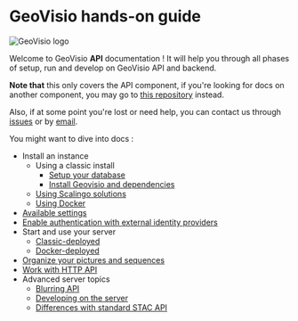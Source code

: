 # GeoVisio hands-on guide

![GeoVisio logo](../images/logo_full.png)

Welcome to GeoVisio __API__ documentation ! It will help you through all phases of setup, run and develop on GeoVisio API and backend.

__Note that__ this only covers the API component, if you're looking for docs on another component, you may go to [this repository](https://gitlab.com/geovisio) instead.

Also, if at some point you're lost or need help, you can contact us through [issues](https://gitlab.com/geovisio/api/-/issues) or by [email](mailto:panieravide@riseup.net).

You might want to dive into docs :

- Install an instance
  - Using a classic install
    - [Setup your database](./07_Database_setup.md)
    - [Install Geovisio and dependencies](./10_Install_Classic.md)
  - [Using Scalingo solutions](./10_Install_Scalingo.md)
  - [Using Docker](./14_Running_Docker.md)
- [Available settings](./11_Server_settings.md)
- [Enable authentication with external identity providers](./12_External_Identity_Providers.md)
- Start and use your server
  - [Classic-deployed](./14_Running_Classic.md)
  - [Docker-deployed](./14_Running_Docker.md)
- [Organize your pictures and sequences](./15_Pictures_requirements.md)
- [Work with HTTP API](./16_Using_API.md)
- Advanced server topics
  - [Blurring API](./17_Blur_API.md)
  - [Developing on the server](./19_Develop_server.md)
  - [Differences with standard STAC API](./80_STAC_Compatibility.md)

